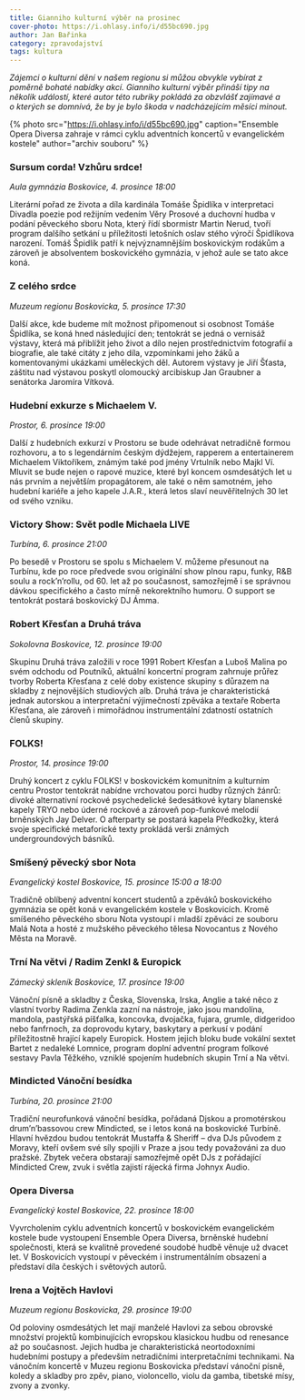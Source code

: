 ```yaml
---
title: Gianniho kulturní výběr na prosinec
cover-photo: https://i.ohlasy.info/i/d55bc690.jpg
author: Jan Bařinka
category: zpravodajství
tags: kultura
---
```


*Zájemci o kulturní dění v našem regionu si můžou obvykle vybírat z poměrně bohaté nabídky akcí. Gianniho kulturní výběr přináší tipy na několik událostí, které autor této rubriky pokládá za obzvlášť zajímavé a o kterých se domnívá, že by je bylo škoda v nadcházejícím měsíci minout.*

{% photo src="https://i.ohlasy.info/i/d55bc690.jpg" caption="Ensemble Opera Diversa zahraje v rámci cyklu adventních koncertů v evangelickém kostele" author="archiv souboru" %}

### Sursum corda! Vzhůru srdce!

*Aula gymnázia Boskovice, 4. prosince 18:00*

Literární pořad ze života a díla kardinála Tomáše Špidlíka v interpretaci Divadla poezie pod režijním vedením Věry Prosové a duchovní hudba v podání pěveckého sboru Nota, který řídí sbormistr Martin Nerud, tvoří program dalšího setkání u příležitosti letošních oslav stého výročí Špidlíkova narození. Tomáš Špidlík patří k nejvýznamnějším boskovickým rodákům a zároveň je absolventem boskovického gymnázia, v jehož aule se tato akce koná.

### Z celého srdce

*Muzeum regionu Boskovicka, 5. prosince 17:30*

Další akce, kde budeme mít možnost připomenout si osobnost Tomáše Špidlíka, se koná hned následující den; tentokrát se jedná o vernisáž výstavy, která má přiblížit jeho život a dílo nejen prostřednictvím fotografií a biografie, ale také citáty z jeho díla, vzpomínkami jeho žáků a komentovanými ukázkami uměleckých děl. Autorem výstavy je Jiří Šťasta, záštitu nad výstavou poskytl olomoucký arcibiskup Jan Graubner a senátorka Jaromíra Vítková.

### Hudební exkurze s Michaelem V.

*Prostor, 6. prosince 19:00*

Další z hudebních exkurzí v Prostoru se bude odehrávat netradičně formou rozhovoru, a to s legendárním českým dýdžejem, rapperem a entertainerem Michaelem Viktoříkem, známým také pod jmény Vrtulník nebo Majkl Ví. Mluvit se bude nejen o rapové muzice, které byl koncem osmdesátých let u nás prvním a největším propagátorem, ale také o něm samotném, jeho hudební kariéře a jeho kapele J.A.R., která letos slaví neuvěřitelných 30 let od svého vzniku.

### Victory Show: Svět podle Michaela LIVE

*Turbína, 6. prosince 21:00*

Po besedě v Prostoru se spolu s Michaelem V. můžeme přesunout na Turbínu, kde po roce předvede svou originální show plnou rapu, funky, R&B soulu a rock’n’rollu, od 60. let až po současnost, samozřejmě i se správnou dávkou specifického a často mírně nekorektního humoru. O support se tentokrát postará boskovický DJ Ámma.

### Robert Křesťan a Druhá tráva

*Sokolovna Boskovice, 12. prosince 19:00*

Skupinu Druhá tráva založili v roce 1991 Robert Křesťan a Luboš Malina po svém odchodu od Poutníků, aktuální koncertní program zahrnuje průřez tvorby Roberta Křesťana z celé doby existence skupiny s důrazem na skladby z nejnovějších studiových alb. Druhá tráva je charakteristická jednak autorskou a interpretační výjimečností zpěváka a textaře Roberta Křesťana, ale zároveň i mimořádnou instrumentální zdatností ostatních členů skupiny.

### FOLKS!

*Prostor, 14. prosince 19:00*

Druhý koncert z cyklu FOLKS! v boskovickém komunitním a kulturním centru Prostor tentokrát nabídne vrchovatou porci hudby různých žánrů: divoké alternativní rockové psychedelické šedesátkové kytary blanenské kapely TRYO nebo úderné rockové a zároveň pop-funkové melodií brněnských Jay Delver. O afterparty se postará kapela Předkožky, která svoje specifické metaforické texty prokládá verši známých undergroundových básníků.

### Smíšený pěvecký sbor Nota

*Evangelický kostel Boskovice, 15. prosince 15:00 a 18:00*

Tradičně oblíbený adventní koncert studentů a zpěváků boskovického gymnázia se opět koná v evangelickém kostele v Boskovicích. Kromě smíšeného pěveckého sboru Nota vystoupí i mladší zpěváci ze souboru Malá Nota a hosté z mužského pěveckého tělesa Novocantus z Nového Města na Moravě.

### Trní Na větvi / Radim Zenkl & Europick

*Zámecký skleník Boskovice, 17. prosince 19:00*

Vánoční písně a skladby z Česka, Slovenska, Irska, Anglie a také něco z vlastní tvorby Radima Zenkla zazní na nástroje, jako jsou mandolína, mandola, pastýřská píšťalka, koncovka, dvojačka, fujara, grumle, didgeridoo nebo fanfrnoch, za doprovodu kytary, baskytary a perkusí v podání příležitostně hrající kapely Europick. Hostem jejich bloku bude vokální sextet Bartet z nedaleké Lomnice, program doplní adventní program folkové sestavy Pavla Těžkého, vzniklé spojením hudebních skupin Trní a Na větvi.

### Mindicted Vánoční besídka

*Turbína, 20. prosince 21:00*

Tradiční neurofunková vánoční besídka, pořádaná Djskou a promotérskou drum’n’bassovou crew Mindicted, se i letos koná na boskovické Turbíně. Hlavní hvězdou budou tentokrát Mustaffa & Sheriff – dva DJs původem z Moravy, kteří ovšem své síly spojili v Praze a jsou tedy považováni za duo pražské. Zbytek večera obstarají samozřejmě opět DJs z pořádající Mindicted Crew, zvuk i světla zajistí rájecká firma Johnyx Audio.

### Opera Diversa

*Evangelický kostel Boskovice, 22. prosince 18:00*

Vyvrcholením cyklu adventních koncertů v boskovickém evangelickém kostele bude vystoupení Ensemble Opera Diversa, brněnské hudební společnosti, která se kvalitně provedené soudobé hudbě věnuje už dvacet let. V Boskovicích vystoupí v pěveckém i instrumentálním obsazení a představí díla českých i světových autorů.

### Irena a Vojtěch Havlovi

*Muzeum regionu Boskovicka, 29. prosince 19:00*

Od poloviny osmdesátých let mají manželé Havlovi za sebou obrovské množství projektů kombinujících evropskou klasickou hudbu od renesance až po současnost. Jejich hudba je charakteristická neortodoxními hudebními postupy a především netradičními interpretačními technikami. Na vánočním koncertě v Muzeu regionu Boskovicka představí vánoční písně, koledy a skladby pro zpěv, piano, violoncello, violu da gamba, tibetské mísy, zvony a zvonky.
